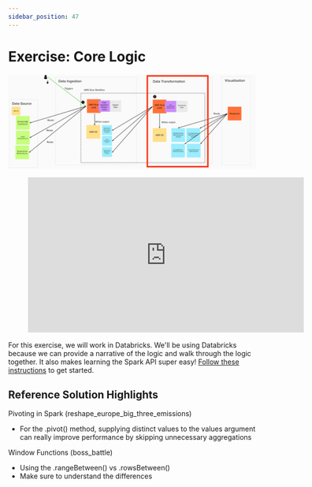 ```yaml
---
sidebar_position: 47
---
```

# Exercise: Core Logic

<div style={{textAlign: 'center'}}>

![project-structure-transformation-navi.png](./assets/project-structure-transformation-navi.png)

</div>

<div style={{textAlign: 'center'}}>

<figure class="video-container">
    <iframe width="560" height="315" src="https://www.youtube.com/embed/7YPjE0ObD0U" title="YouTube video player" frameborder="0" allow="accelerometer; autoplay; clipboard-write; encrypted-media; gyroscope; picture-in-picture" allowfullscreen></iframe>
</figure>
</div>


For this exercise, we will work in Databricks. We'll be using Databricks because we can provide a narrative of the logic and walk through the logic together. It also makes learning the Spark API super easy! [Follow these instructions](https://github.com/data-derp/exercise-co2-vs-temperature#data-transformation) to get started.


## Reference Solution Highlights
Pivoting in Spark (reshape_europe_big_three_emissions)
* For the .pivot() method, supplying distinct values to the values argument can really improve performance by skipping unnecessary aggregations

Window Functions (boss_battle)
* Using the .rangeBetween() vs .rowsBetween()
* Make sure to understand the differences